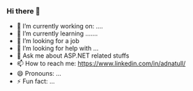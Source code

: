 ### Hi there 👋


- 🔭 I’m currently working on: ....
- 🌱 I’m currently learning .......
- 👯 I’m looking for a job
- 🤔 I’m looking for help with ...
- 💬 Ask me about ASP.NET related stuffs
- 📫 How to reach me: https://www.linkedin.com/in/adnatull/
- 😄 Pronouns: ...
- ⚡ Fun fact: ...


